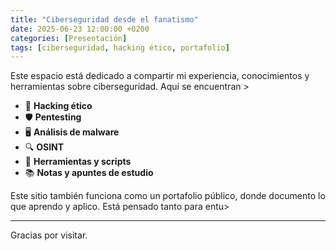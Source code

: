 ```yaml
---
title: "Ciberseguridad desde el fanatismo"
date: 2025-06-23 12:00:00 +0200
categories: [Presentación]
tags: [ciberseguridad, hacking ético, portafolio]
---
```


Este espacio está dedicado a compartir mi experiencia, conocimientos y herramientas sobre ciberseguridad. Aquí se encuentran >

- 🔐 **Hacking ético**
- 🛡  **Pentesting**
- 🖥  **Análisis de malware**
- 🔍 **OSINT**
- 🧰 **Herramientas y scripts**
- 📚 **Notas y apuntes de estudio**

Este sitio también funciona como un portafolio público, donde documento lo que aprendo y aplico. Está pensado tanto para entu>

---

Gracias por visitar.
